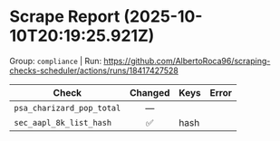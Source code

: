# Scrape Report (2025-10-10T20:19:25.921Z)

Group: `compliance`  |  Run: https://github.com/AlbertoRoca96/scraping-checks-scheduler/actions/runs/18417427528

| Check | Changed | Keys | Error |
|---|:---:|:--|:--|
| `psa_charizard_pop_total` | — |  |  |
| `sec_aapl_8k_list_hash` | ✅ | hash |  |
